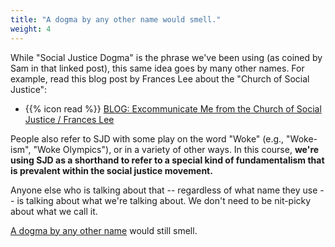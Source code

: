 ```yaml
---
title: "A dogma by any other name would smell."
weight: 4
---
```


While "Social Justice Dogma" is the phrase we've been using (as coined by Sam in that linked post), this same idea goes by many other names. For example, read this blog post by Frances Lee about the "Church of Social Justice":

- {{% icon read %}} [BLOG: Excommunicate Me from the Church of Social Justice / Frances Lee](https://www.catalystwedco.com/blog/2017/7/10/kin-aesthetics-excommunicate-me-from-the-church-of-social-justice)

People also refer to SJD with some play on the word "Woke" (e.g., "Woke-ism", "Woke Olympics"), or in a variety of other ways. In this course, **we're using SJD as a shorthand to refer to a special kind of fundamentalism that is prevalent within the social justice movement.**

Anyone else who is talking about that -- regardless of what name they use -- is talking about what we're talking about. We don't need to be nit-picky about what we call it.

[A dogma by any other name](https://en.wikipedia.org/wiki/A_rose_by_any_other_name_would_smell_as_sweet) would still smell.
